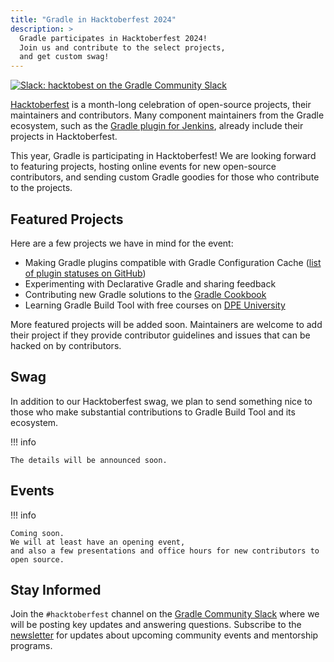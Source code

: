 ```yaml
---
title: "Gradle in Hacktoberfest 2024"
description: >
  Gradle participates in Hacktoberfest 2024!
  Join us and contribute to the select projects,
  and get custom swag!
---
```


[![Slack: hacktobest on the Gradle Community Slack](https://img.shields.io/badge/Slack-%23hacktoberfest-brightgreen?style=flat&logo=slack)](../../../contributing/community-slack.md)

[Hacktoberfest](https://hacktoberfest.com/) is a month-long celebration of open-source projects, their maintainers and contributors.
Many component maintainers from the Gradle ecosystem, such as the
[Gradle plugin for Jenkins](https://plugins.jenkins.io/gradle),
already include their projects in Hacktoberfest.

This year, Gradle is participating in Hacktoberfest!
We are looking forward to featuring projects, hosting online events for new open-source contributors,
and sending custom Gradle goodies for those who contribute to the projects.

## Featured Projects

Here are a few projects we have in mind for the event:

* Making Gradle plugins compatible with Gradle Configuration Cache ([list of plugin statuses on GitHub](https://github.com/gradle/gradle/issues/13490))
* Experimenting with Declarative Gradle and sharing feedback
* Contributing new Gradle solutions to the [Gradle Cookbook](https://community.gradle.org/cookbook/)
* Learning Gradle Build Tool with free courses on [DPE University](https://dpeuniversity.gradle.com/app/catalog)

More featured projects will be added soon.
Maintainers are welcome to add their project if they provide contributor guidelines
and issues that can be hacked on by contributors.

## Swag

In addition to our Hacktoberfest swag,
we plan to send something nice to those who make substantial contributions to
Gradle Build Tool and its ecosystem.

!!! info

    The details will be announced soon.

## Events

!!! info

    Coming soon.
    We will at least have an opening event,
    and also a few presentations and office hours for new contributors to open source.

## Stay Informed

Join the `#hacktoberfest` channel on the [Gradle Community Slack](../../../contributing/community-slack.md)
where we will be posting key updates and answering questions.
Subscribe to the [newsletter](https://newsletter.gradle.org/) for updates
about upcoming community events and mentorship programs.

